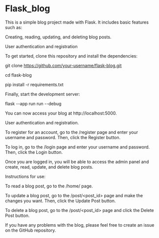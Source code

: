 # Flask_blog

This is a simple blog project made with Flask. It includes basic features such as:

Creating, reading, updating, and deleting blog posts.

User authentication and registration

To get started, clone this repository and install the dependencies:

git clone https://github.com/your-username/flask-blog.git

cd flask-blog

pip install -r requirements.txt

Finally, start the development server:

flask --app run run --debug

You can now access your blog at http://localhost:5000.

User authentication and registration.

To register for an account, go to the /register page and enter your username and password. Then, click the Register button.

To log in, go to the /login page and enter your username and password. Then, click the Login button.

Once you are logged in, you will be able to access the admin panel and create, read, update, and delete blog posts.

Instructions for use:

To read a blog post, go to the /home/ page.

To update a blog post, go to the  /post/<post_id> page and make the changes you want. Then, click the Update Post button.

To delete a blog post, go to the /post/<post_id> page and click the Delete Post button.


If you have any problems with the blog, please feel free to create an issue on the GitHub repository.



